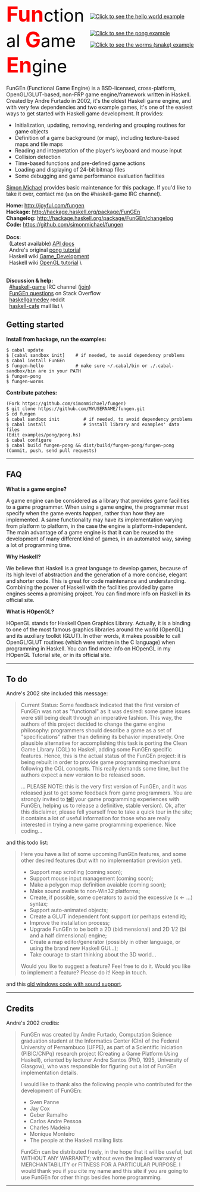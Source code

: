 <style>
/*
body {
    background-color:black;
    color:white;
}
*/
.a {
    font-weight:bold;
    color:red;
    font-size:200%;
}
.b {
    font-weight:normal;
    /* color:#bbb; */
    color:black;
    font-size:smaller;
}
</style>

<div style="float:right; margin:3em 0 1em 1em;">
<a href="https://github.com/simonmichael/fungen/blob/master/examples/hello.hs#L1"><img border=0 src="/site/logo.gif" title="Click to see the hello world example" style="margin-top:2em;"></a>
<br>
<a href="https://github.com/simonmichael/fungen/blob/master/examples/pong/pong.hs#L1"><img border=0 src="/site/pong.png" title="Click to see the pong example" style="margin-top:2em;"></a>
<br>
<a href="https://github.com/simonmichael/fungen/blob/master/examples/worms/worms.hs#L1"><img border=0 src="/site/worms.png" title="Click to see the worms (snake) example" style="margin-top:1em;"></a>
</div>

# <span class="a">Fun<span class="b">ctional</span> G<span class="b">ame</span> En<span class="b">gine</span></span>

FunGEn (Functional Game Engine) is a BSD-licensed, cross-platform,
OpenGL/GLUT-based, non-FRP game engine/framework written in
Haskell. Created by Andre Furtado in 2002, it's the oldest Haskell
game engine, and with very few dependencies and two example games,
it's one of the easiest ways to get started with Haskell game
development. It provides:

* Initialization, updating, removing, rendering and grouping
  routines for game objects
* Definition of a game background (or map), including texture-based
  maps and tile maps
* Reading and intepretation of the player's keyboard and mouse input
* Collision detection
* Time-based functions and pre-defined game actions
* Loading and displaying of 24-bit bitmap files
* Some debugging and game performance evaluation facilities
<!-- * Sound support (windows only, not in current release) -->

[Simon Michael](http://joyful.com) provides basic maintenance for
this package. If you'd like to take it over, contact me (`sm` on the #haskell-game IRC channel).

**Home:**      <http://joyful.com/fungen> \
**Hackage:**   <http://hackage.haskell.org/package/FunGEn> \
**Changelog:** <http://hackage.haskell.org/package/FunGEn/changelog> \
**Code:**      <https://github.com/simonmichael/fungen> \
\
**Docs:**\
&nbsp; (Latest available) [API docs](http://hackage.haskell.org/packages/archive/FunGEn/0.4.2/doc/html/Graphics-UI-Fungen.html) \
&nbsp; Andre's original [pong tutorial](site/example.html) \
&nbsp; Haskell wiki [Game_Development](http://www.haskell.org/haskellwiki/Game_Development) \
&nbsp; Haskell wiki [OpenGL tutorial](http://www.haskell.org/haskellwiki/OpenGLTutorial1) \
<!-- Updated [pong tutorial](TUTORIAL.html) \ -->
<!-- the [old site](http://www.cin.ufpe.br/~haskell/fungen) \ -->
\
**Discussion & help:**\
&nbsp; [#haskell-game](http://ircbrowse.net/day/haskell-game/today/recent) IRC channel
       ([join](http://webchat.freenode.net/?channels=haskell-game)) \
&nbsp; [FunGEn questions](http://stackoverflow.com/search?tab=newest&q=fungen) on Stack Overflow \
&nbsp; [haskellgamedev](http://www.reddit.com/r/haskellgamedev) reddit \
&nbsp; [haskell-cafe](http://www.haskell.org/haskellwiki/Mailing_lists) mail list \


## Getting started

**Install from hackage, run the examples:**

```
$ cabal update
$ [cabal sandbox init]    # if needed, to avoid dependency problems
$ cabal install FunGEn
$ fungen-hello            # make sure ~/.cabal/bin or ./.cabal-sandbox/bin are in your PATH
$ fungen-pong
$ fungen-worms
```

**Contribute patches:**
```
(Fork https://github.com/simonmichael/fungen)
$ git clone https://github.com/MYUSERNAME/fungen.git
$ cd fungen
$ cabal sandbox init         # if needed, to avoid dependency problems
$ cabal install              # install library and examples' data files
(Edit examples/pong/pong.hs)
$ cabal configure
$ cabal build fungen-pong && dist/build/fungen-pong/fungen-pong
(Commit, push, send pull requests)
```


---

## FAQ

**What is a game engine?**

A game engine can be considered as a library that provides game facilities
to a game programmer. When using a game engine, the programmer must
specify when the game events happen, rather than how they are
implemented. A same functionality may have its implementation varying from
platform to platform, in the case the engine is platform-independent. The
main advantage of a game engine is that it can be reused to the
development of many different kind of games, in an automated way, saving a
lot of programming time.

**Why Haskell?**

We believe that Haskell is a great language to develop games, because of
its high level of abstraction and the generation of a more concise,
elegant and shorter code. This is great for code maintenance and
understanding. Combining the power of Haskell with the facilities provided
by game engines seems a promising project. You can find more info on
Haskell in its official site.

**What is HOpenGL?**

HOpenGL stands for Haskell Open Graphics Library. Actually, it is a
binding to one of the most famous graphics libraries around the world
(OpenGL) and its auxiliary toolkit (GLUT). In other words, it makes
possible to call OpenGL/GLUT routines (which were written in the C
language) when programming in Haskell. You can find more info on HOpenGL
in my HOpenGL Tutorial site, or in its official site.

---

## To do

Andre's 2002 site included this message:

> Current Status: Some feedback indicated that the first version of FunGEn was not as "functional" as it was desired: some game issues were still being dealt through an imperative fashion. This way, the authors of this project decided to change the game engine philosophy: programmers should describe a game as a set of "specifications" rather than defining its behavior imperatively. One plausible alternative for accomplishing this task
> is porting the Clean Game Library (CGL) to Haskell, adding some FunGEn specific features. Hence, this is the actual status of the FunGEn project: it is being rebuilt in order to provide game programming mechanisms following the CGL
> concepts. This really demands some time, but the authors expect a new version to be released soon.
> 
> ... PLEASE NOTE: this is the very first version of FunGEn, and it was released just to get some feedback from game programmers. You are strongly invited to <A HREF="mailto:awbf@cin.ufpe.br">tell</A> your game programming experiences with FunGEn, helping us to release a definitive, stable version). Ok, after this disclaimer, please fell yourself free to take a quick tour in the site; it contains a lot of useful information for those who are really interested in trying a new game programming experience. Nice coding...

and this todo list:

> Here you have a list of some upcoming FunGEn features, and some other
> desired features (but with no implementation prevision yet).
> 
> - Support map scrolling (coming soon);
> - Support mouse input management (coming soon);
> - Make a polygon map definition avaiable (coming soon);
> - Make sound avaible to non-Win32 platforms;
> - Create, if possible, some operators to avoid the excessive (x <- ...) syntax;
> - Support auto-animated objects;
> - Create a GLUT independent font support (or perhaps extend it);
> - Improve the installation process;
> - Upgrade FunGEn to be both a 2D (bidimensional) and 2D 1/2 (bi and a half dimensional) engine;
> - Create a map editor/generator (possibly in other language, or using the brand new Haskell GUI...);
> - Take courage to start thinking about the 3D world...
> 
> Would you like to suggest a feature? Feel free to do it. Would you like to
> implement a feature? Please do it! Keep in touch.

and this [old windows code with sound support](/site/FunGEn0.1-Win32.zip).


---

## Credits

Andre's 2002 credits:

> FunGEn was created by Andre Furtado, Computation Science graduation
> student at the Informatics Center (CIn) of the Federal University of
> Pernambuco (UFPE), as part of a Scientific Iniciation (PIBIC/CNPq)
> research project (Creating a Game Platform Using Haskell), oriented by
> lecturer Andre Santos (PhD, 1995, University of Glasgow), who was
> responsible for figuring out a lot of FunGEn implementation details.
> 
> I would like to thank also the following people who contributed for the development of FunGEn:
> 
> - Sven Panne
> - Jay Cox
> - Geber Ramalho
> - Carlos Andre Pessoa
> - Charles Madeira
> - Monique Monteiro
> - The people at the Haskell mailing lists
> 
> FunGEn can be distributed freely, in the hope that it will be useful, but
> WITHOUT ANY WARRANTY; without even the implied warranty of MERCHANTABILITY
> or FITNESS FOR A PARTICULAR PURPOSE. I would thank you if you cite my name
> and this site if you are going to use FunGEn for other things besides home
> programming.

---
